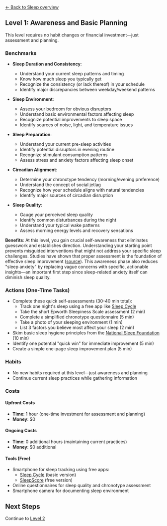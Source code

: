 [← Back to Sleep overview](index)
## Level 1: Awareness and Basic Planning

This level requires no habit changes or financial investment—just assessment and planning.

### Benchmarks
- **Sleep Duration and Consistency**: 
  - Understand your current sleep patterns and timing
  - Know how much sleep you typically get
  - Recognize the consistency (or lack thereof) in your schedule
  - Identify major discrepancies between weekday/weekend patterns

- **Sleep Environment**: 
  - Assess your bedroom for obvious disruptors
  - Understand basic environmental factors affecting sleep
  - Recognize potential improvements to sleep space
  - Identify sources of noise, light, and temperature issues

- **Sleep Preparation**: 
  - Understand your current pre-sleep activities
  - Identify potential disruptors in evening routine
  - Recognize stimulant consumption patterns
  - Assess stress and anxiety factors affecting sleep onset

- **Circadian Alignment**: 
  - Determine your chronotype tendency (morning/evening preference)
  - Understand the concept of social jetlag
  - Recognize how your schedule aligns with natural tendencies
  - Identify major sources of circadian disruption

- **Sleep Quality**: 
  - Gauge your perceived sleep quality
  - Identify common disturbances during the night
  - Understand your typical wake patterns
  - Assess morning energy levels and recovery sensations

**Benefits**: At this level, you gain crucial self-awareness that eliminates guesswork and establishes direction. Understanding your starting point prevents misguided interventions that might not address your specific sleep challenges. Studies have shown that proper assessment is the foundation of effective sleep improvement ([source](https://aasm.org/)). This awareness phase also reduces "sleep anxiety" by replacing vague concerns with specific, actionable insights—an important first step since sleep-related anxiety itself can diminish sleep quality.

### Actions (One-Time Tasks)
- Complete these quick self-assessments (30-40 min total):
  - Track one night's sleep using a free app like [Sleep Cycle](https://www.sleepcycle.com/)
  - Take the short Epworth Sleepiness Scale assessment (2 min)
  - Complete a simplified chronotype questionnaire (5 min)
  - Take a photo of your sleeping environment (1 min)
  - List 3 factors you believe most affect your sleep (2 min)
- Skim basic sleep hygiene principles from the [National Sleep Foundation](https://www.sleepfoundation.org/) (10 min)
- Identify one potential "quick win" for immediate improvement (5 min)
- Create a simple one-page sleep improvement plan (5 min)

### Habits
- No new habits required at this level—just awareness and planning
- Continue current sleep practices while gathering information

### Costs
#### Upfront Costs
- **Time**: 1 hour (one-time investment for assessment and planning)
- **Money**: $0

#### Ongoing Costs
- **Time**: 0 additional hours (maintaining current practices)
- **Money**: $0 additional

#### Tools (Free)
- Smartphone for sleep tracking using free apps:
  * [Sleep Cycle](https://www.sleepcycle.com/) (basic version)
  * [SleepScore](https://www.sleepscore.com/) (free version)
- Online questionnaires for sleep quality and chronotype assessment
- Smartphone camera for documenting sleep environment

## Next Steps
Continue to [Level 2](level-2)
